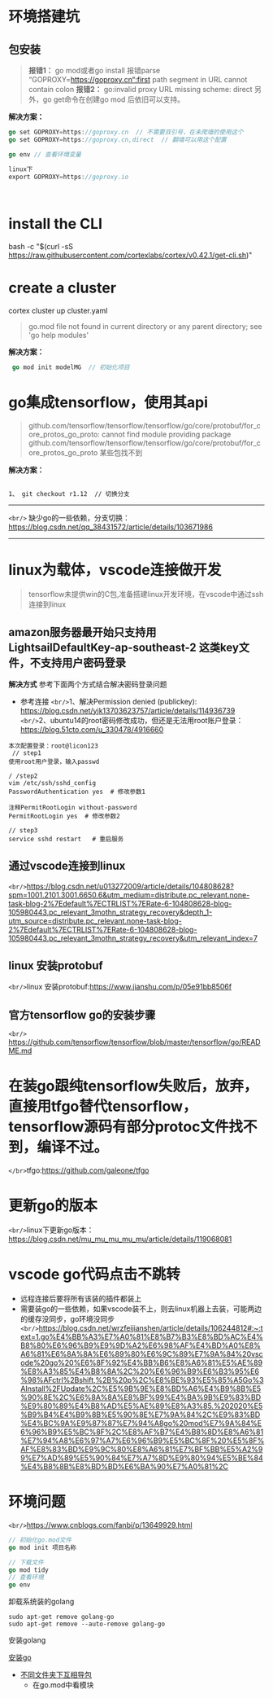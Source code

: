 # 环境搭建坑

## 包安装

> **报错1：** go mod或者go install 报错parse “GOPROXY=https://goproxy.cn“:first path segment in URL cannot contain colon
> **报错2：** go:invalid proxy URL missing scheme: direct
> 另外，go get命令在创建go mod 后依旧可以支持。

**解决方案：**

```go
go set GOPROXY=https://goproxy.cn  // 不需要双引号，在未爬墙的使用这个
go set GOPROXY=https://goproxy.cn,direct  // 翻墙可以用这个配置

go env // 查看环境变量

linux下
export GOPROXY=https://goproxy.io

 
```

# install the CLI

bash -c "$(curl -sS https://raw.githubusercontent.com/cortexlabs/cortex/v0.42.1/get-cli.sh)"

# create a cluster

cortex cluster up cluster.yaml

> go.mod file not found in current directory or any parent directory; see 'go help modules'

 **解决方案：**

```go
 go mod init modelMG  // 初始化项目

```

# go集成tensorflow，使用其api

> github.com/tensorflow/tensorflow/tensorflow/go/core/protobuf/for_core_protos_go_proto: cannot find module providing package github.com/tensorflow/tensorflow/tensorflow/go/core/protobuf/for_core_protos_go_proto
> 某些包找不到

**解决方案：**

```git

1、 git checkout r1.12  // 切换分支

```

---

`<br/>` 缺少go的一些依赖，分支切换：https://blog.csdn.net/qq_38431572/article/details/103671986

---

# linux为载体，vscode连接做开发

> tensorflow未提供win的C包,准备搭建linux开发环境，在vscode中通过ssh连接到linux

## amazon服务器最开始只支持用 LightsailDefaultKey-ap-southeast-2  这类key文件，不支持用户密码登录

**解决方式**
参考下面两个方式结合解决密码登录问题

- 参考连接
  `<br/>`1、解决Permission denied (publickey): https://blog.csdn.net/yjk13703623757/article/details/114936739
  `<br/>`2、ubuntu14的root密码修改成功，但还是无法用root账户登录：https://blog.51cto.com/u_330478/4916660

```linux
本次配置登录：root@licon123
 // step1
使用root用户登录，输入passwd

/ /step2
vim /etc/ssh/sshd_config 
PasswordAuthentication yes  # 修改参数1

注释PermitRootLogin without-password  
PermitRootLogin yes  # 修改参数2

// step3
service sshd restart   # 重启服务 

```

## 通过vscode连接到linux

`<br/>`https://blog.csdn.net/u013272009/article/details/104808628?spm=1001.2101.3001.6650.6&utm_medium=distribute.pc_relevant.none-task-blog-2%7Edefault%7ECTRLIST%7ERate-6-104808628-blog-105980443.pc_relevant_3mothn_strategy_recovery&depth_1-utm_source=distribute.pc_relevant.none-task-blog-2%7Edefault%7ECTRLIST%7ERate-6-104808628-blog-105980443.pc_relevant_3mothn_strategy_recovery&utm_relevant_index=7

## linux 安装protobuf

`<br/>`linux 安装protobuf:https://www.jianshu.com/p/05e91bb8506f

## 官方tensorflow go的安装步骤

`<br/>` https://github.com/tensorflow/tensorflow/blob/master/tensorflow/go/README.md

# 在装go跟纯tensorflow失败后，放弃，直接用tfgo替代tensorflow，tensorflow源码有部分protoc文件找不到，编译不过。

`</br>`tfgo:https://github.com/galeone/tfgo

# 更新go的版本

`<br/>`linux下更新go版本：https://blog.csdn.net/mu_mu_mu_mu_mu/article/details/119068081

# vscode go代码点击不跳转

- 远程连接后要将所有该装的插件都装上
- 需要装go的一些依赖，如果vscode装不上，则去linux机器上去装，可能两边的缓存没同步，go环境没同步
  `<br/>`https://blog.csdn.net/wrzfeijianshen/article/details/106244812#:~:text=1.go%E4%BB%A3%E7%A0%81%E8%B7%B3%E8%BD%AC%E4%B8%80%E6%96%B9%E9%9D%A2%E6%98%AF%E4%BD%A0%E8%A6%81%E6%8A%8A%E6%89%80%E6%9C%89%E7%9A%84%20vscode%20go%20%E6%8F%92%E4%BB%B6%E8%A6%81%E5%AE%89%E8%A3%85%E4%B8%8A%2C%20%E6%96%B9%E6%B3%95%E6%98%AFctrl%2Bshift,%2B%20p%2C%E8%BE%93%E5%85%A5Go%3AInstall%2FUpdate%2C%E5%9B%9E%E8%BD%A6%E4%B9%8B%E5%90%8E%2C%E6%8A%8A%E8%BF%99%E4%BA%9B%E9%83%BD%E9%80%89%E4%B8%AD%E5%AE%89%E8%A3%85.%202020%E5%B9%B4%E4%B9%8B%E5%90%8E%E7%9A%84%2C%E9%83%BD%E4%BC%9A%E9%87%87%E7%94%A8go%20mod%E7%9A%84%E6%96%B9%E5%BC%8F%2C%E8%AF%B7%E4%B8%8D%E8%A6%81%E7%94%A8%E6%97%A7%E6%96%B9%E5%BC%8F%20%E5%8F%AF%E8%83%BD%E9%9C%80%E8%A6%81%E7%BF%BB%E5%A2%99%E7%AD%89%E5%90%84%E7%A7%8D%E9%80%94%E5%BE%84%E4%B8%8B%E8%BD%BD%E6%BA%90%E7%A0%81%2C

# 环境问题

`<br/>`https://www.cnblogs.com/fanbi/p/13649929.html

```go
// 初始化go.mod文件
go mod init 项目名称 

// 下载文件
go mod tidy
// 查看环境
go env
```

卸载系统装的golang

```linux
sudo apt-get remove golang-go
sudo apt-get remove --auto-remove golang-go
```

安装golang

[安装go](https://blog.csdn.net/qq_41004932/article/details/119414409)


* [不同文件夹下互相导包](https://zhuanlan.zhihu.com/p/109828249)
  * 在go.mod中看模块

